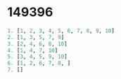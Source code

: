 # 149396

```python
1. [1, 2, 3, 4, 5, 6, 7, 8, 9, 10]
2. [1, 3, 5, 7, 9]
3. [2, 4, 6, 8, 10]
4. [1, 4, 7, 10]
5. [3, 4, 5, 9, 10]
6. [1, 2, 6, 7, 8, ]
7. []
```


